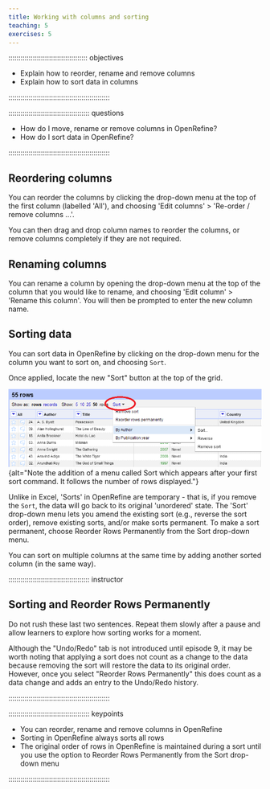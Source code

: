 ```yaml
---
title: Working with columns and sorting
teaching: 5
exercises: 5
---
```


::::::::::::::::::::::::::::::::::::::: objectives

- Explain how to reorder, rename and remove columns
- Explain how to sort data in columns

::::::::::::::::::::::::::::::::::::::::::::::::::

:::::::::::::::::::::::::::::::::::::::: questions

- How do I move, rename or remove columns in OpenRefine?
- How do I sort data in OpenRefine?

::::::::::::::::::::::::::::::::::::::::::::::::::

## Reordering columns

You can reorder the columns by clicking the drop-down menu at the top of the first column (labelled 'All'), and choosing 'Edit columns' > 'Re-order / remove columns …'.

You can then drag and drop column names to reorder the columns, or remove columns completely if they are not required.

## Renaming columns

You can rename a column by opening the drop-down menu at the top of the column that you would like to rename, and choosing 'Edit column' > 'Rename this column'. You will then be prompted to enter the new column name.

## Sorting data

You can sort data in OpenRefine by clicking on the drop-down menu for the column you want to sort on, and choosing `Sort`.

Once applied, locate the new "Sort" button at the top of the grid.

![New Sort menu appears above grid after first sort command](fig/sort-menu-highlight.png){alt="Note the addition of a menu called Sort which appears after your first sort command. It follows the number of rows displayed."}

Unlike in Excel, 'Sorts' in OpenRefine are temporary - that is, if you remove the `Sort`, the data will go back to its original 'unordered' state. The 'Sort' drop-down menu lets you amend the existing sort (e.g., reverse the sort order), remove existing sorts, and/or make sorts permanent. To make a sort permanent, choose Reorder Rows Permanently from the Sort drop-down menu.

You can sort on multiple columns at the same time by adding another sorted column (in the same way).

:::::::::::::::::::::::::::::::::::::::: instructor

## Sorting and Reorder Rows Permanently

Do not rush these last two sentences. Repeat them slowly after a pause and allow learners to explore how sorting works for a moment. 

Although the "Undo/Redo" tab is not introduced until episode 9, it may be worth noting that applying a sort does not count as a change to the data because removing the sort will restore the data to its original order. However, once you select "Reorder Rows Permanently" this does count as a data change and adds an entry to the Undo/Redo history.

::::::::::::::::::::::::::::::::::::::::::::::::::

:::::::::::::::::::::::::::::::::::::::: keypoints

- You can reorder, rename and remove columns in OpenRefine
- Sorting in OpenRefine always sorts all rows
- The original order of rows in OpenRefine is maintained during a sort until you use the option to Reorder Rows Permanently from the Sort drop-down menu

::::::::::::::::::::::::::::::::::::::::::::::::::
